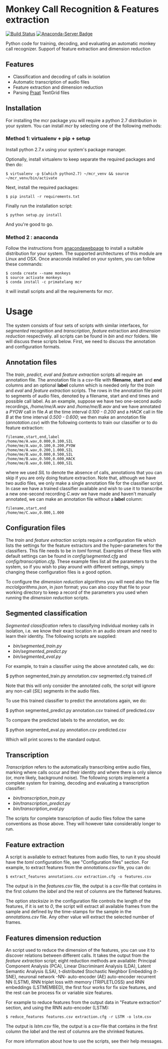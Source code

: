 # Monkey Call Recognition & Features extraction
[![Build Status](https://travis-ci.org/primatelang/mcr.svg?branch=master)](https://travis-ci.org/primatelang/mcr)
[![Anaconda-Server Badge](https://anaconda.org/primatelang/mcr/badges/installer/conda.svg)](https://conda.anaconda.org/primatelang)

Python code for training, decoding, and evaluating an automatic monkey call recognizer. 
Support of feature extraction and dimension reduction


## Features

* Classification and decoding of calls in isolation
* Automatic transcription of audio files
* Feature extraction and dimension reduction
* Parsing [Praat](http://www.fon.hum.uva.nl/praat/) TextGrid files


## Installation

For installing the mcr package you will require a python 2.7 distribution in your system. 
You can install *mcr* by selecting one of the following methods: 

### Method 1: virtualenv + pip + setup
Install python 2.7.x using your system's package manager.

Optionally, install virtualenv to keep separate the required packages and then do:

    $ virtualenv -p $(which python2.7) ~/mcr_venv && source ~/mcr_venv/bin/activate

Next, install the required packages:

    $ pip install -r requirements.txt

Finally run the installation script:

    $ python setup.py install

And you're good to go.

### Method 2 : anaconda
Follow the instructions from [anacondawebpage](https://www.anaconda.com/download/) 
to install a suitable distribution for your system. The supported architectures of
this module are Linux and OSX. Once anaconda installed on your system, you can
follow these commands:

    $ conda create --name monkeys
    $ source activate monkeys
    $ conda install -c primatelang mcr

it will install scripts and all the requirements for *mcr*. 


# Usage

The system consists of four sets of scripts with similar interfaces, for
*segmented* recognition and *transcription*, *feature* extraction and
*dimension reduction* respectively. all scripts can be found in *bin* and *mcr*
folders.  We will discuss these scripts below. First, we need to discuss the
annotation and configuration formats.


## Annotation files

The *train*, *predict*, *eval* and *feature extraction* scripts all require an
annotation file. The annotation file is a csv-file with **filename**, **start**
and **end** columns and an optional **label** column which is needed only for
the *train* and *eval* and *feature extraction* scripts. The rows in the
annotation file point to segments of audio files, denoted by a filename, start
and end times and possible call label. As an example, suppose we have two
one-second audio recordings, */home/me/A.wav* and */home/me/B.wav* and we have
annotated a *PYOW* call in file *A* at the time interval *0.100 - 0.200* and
a *HACK* call in file *B* at the time interval *0.500 - 0.600*; we then make
an annotation file (*annotation.csv*) with the following contents to train our
classifier or to do feature extraction:

```
filename,start,end,label
/home/me/A.wav,0.000,0.100,SIL
/home/me/A.wav,0.100,0.200,PYOW
/home/me/A.wav,0.200,1.000,SIL
/home/me/B.wav,0.000,0.500,SIL
/home/me/B.wav,0.500,0.600,HACK
/home/me/B.wav,0.600,1.000,SIL
```

where we used *SIL* to denote the absence of calls, annotations that you can
skip if you are only doing feature extraction. Note that, although we have
two audio files, we only make a single annotation file for the classifier
script. In case we have a trained classifier available and wish to use it to
transcribe a new one-second recording *C.wav* we have made and haven't manually
annotated, we can make an annotation file without a **label** column:

```
filename,start,end
/home/me/C.wav,0.000,1.000
```

## Configuration files

The *train* and *feature extraction* scripts require a configuration file which
lists the settings for the feature extractors and the hyper-parameters for the
classifiers. This file needs to be in *toml* format. Examples of these files
with default settings can be found in *config/segmented.cfg* and
*config/transcription.cfg*. These example files list all the parameters to the
system, so if you wish to play around with different settings, simply changing
these configuration files is a good option.

To configure the *dimension reduction* algorithms you will need also the file
*mcr/algorithms.json*, in  *json* format; you can also copy that 
file to your working directory to keep a record of the parameters you used 
when running the *dimension reduction* scripts.

## Segmented classification

*Segmented classification* refers to classifying individual monkey calls in
isolation, i.e. we know their exact location in an audio stream and need to
learn their identity. The following scripts are supplied:

- *bin/segmented_train.py*
- *bin/segmented_predict.py*
- *bin/segmented_eval.py*

For example, to train a classifier using the above annotated calls, we do:

  $ python segmented_train.py annotation.csv segmented.cfg trained.clf

Note that this will only consider the annotated *calls*, the script will ignore
any non-call (*SIL*) segments in the audio files.

To use this trained classifier to predict the annotations again, we do:

  $ python segmented_predict.py annotation.csv trained.clf predicted.csv

To compare the predicted labels to the annotation, we do:

  $ python segmented_eval.py annotation.csv predicted.csv

Which will print scores to the standard output.


## Transcription

*Transcription* refers to the automatically transcribing entire audio files,
marking where calls occur and their identity and where there is only silence
(or, more likely, background noise). The following scripts implement a complete
system for training, decoding and evaluating a transcription classifier:

- *bin/transcription_train.py*
- *bin/transcription_predict.py*
- *bin/transcription_eval.py*

The scripts for complete transcription of audio files follow the same
conventions as those above. They will however take considerably longer to run.

## Feature extraction 

A script is available to extract features from audio files, to run it you
should have the *toml* configuration file, see "Configuration files" section.
For example, to extract features from the *annotations.csv* file, you can do:

    $ extract_features annotations.csv extraction.cfg -o features.csv

The output is in the *features.csv* file, the output is a csv-file that contains in
the first column the *label* and the rest of columns are the flattened features.

The option *stacksize* in the configuration file controls the length of the features,
if it is set to *0*, the script will extract all available frames from the sample and 
defined by the time-stamps for the sample in the *annotations.csv* file. Any other
value will extract the selected number of frames.


## Features dimension reduction

An script used to reduce the dimension of the features, you can use it to
discover relations between different calls. It takes the output from the
*feature extraction* script; eight reduction methods are available: Principal
Component Analysis (PCA), Linear Discriminant Analysis (LDA), Latent Semantic
Analysis (LSA), t-distributed Stochastic Neighbor Embedding (t-SNE), neuronal
network -NN- auto-encoder (AE) auto-encoder recurrent NN (LSTM), RNN triplet
loss with memory (TRIPLETLOSS) and RNN embeddings (LSTMEMBED), the first four
works for fix size features, and the rest can be process fix or variable size
features.

For example to reduce features from the output data in "Feature extraction" section,
and using the RNN auto-encoder (LSTM): 

    $ reduce_features features.csv extraction.cfg -r LSTM -o lstm.csv 

The output is *lstm.csv* file, the output is a csv-file that contains in
the first column the *label* and the rest of columns are the shrinked features.

For more information about how to use the scripts, see their help messages.
